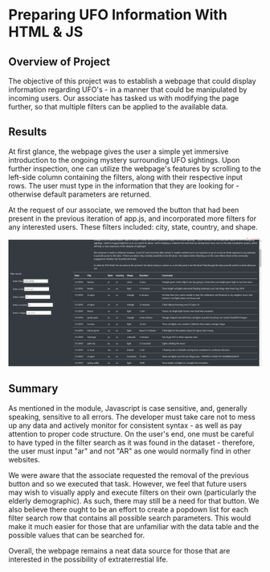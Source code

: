 # Preparing UFO Information With HTML & JS

## Overview of Project
The objective of this project was to establish a webpage that could display information regarding UFO's - in a manner that could be manipulated by incoming users. Our associate has tasked us with modifying the page further, so that multiple filters can be applied to the available data. 

## Results
At first glance, the webpage gives the user a simple yet immersive introduction to the ongoing mystery surrounding UFO sightings. Upon further inspection, one can utilize the webpage's features by scrolling to the left-side column containing the filters, along with their respective input rows. The user must type in the information that they are looking for - otherwise default parameters are returned.

At the request of our associate, we removed the button that had been present in the previous iteration of app.js, and incorporated more filters for any interested users. These filters included: city, state, country, and shape. 

![UFOfin](https://github.com/JV348/UFOs/blob/5052e8222d128cc829bd120f51cede41c0855b8c/static/images/UFOfin.png)
 
## Summary
As mentioned in the module, Javascript is case sensitive, and, generally speaking, sensitive to all errors. The developer must take care not to mess up any data and actively monitor for consistent syntax - as well as pay attention to proper code structure. On the user's end, one must be careful to have typed in the filter search as it was found in the dataset - therefore, the user must input "ar" and not "AR" as one would normally find in other websites. 

We were aware that the associate requested the removal of the previous button and so we executed that task. However, we feel that future users may wish to visually apply and execute filters on their own (particularly the elderly demographic). As such, there may still be a need for that button. We also believe there ought to be an effort to create a popdown list for each filter search row that contains all possible search parameters. This would make it much easier for those that are unfamiliar with the data table and the possible values that can be searched for. 

Overall, the webpage remains a neat data source for those that are interested in the possibility of extraterrestial life. 